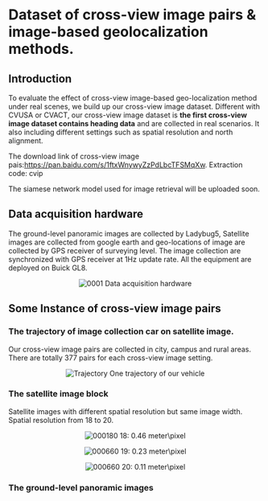 # Dataset of cross-view image pairs & image-based geolocalization methods.

## Introduction

To evaluate the effect of cross-view image-based geo-localization method under real scenes, we build up our cross-view image dataset. Different with CVUSA or CVACT, our cross-view image dataset is **the first cross-view image dataset contains heading data** and are collected in real scenarios. It also including different settings such as spatial resolution and north alignment.

The download link of cross-view image pais:https://pan.baidu.com/s/1ftxWnywyZzPdLbcTFSMqXw. Extraction code: cvip

The siamese network model used for image retrieval will be uploaded soon.

## Data acquisition hardware
The ground-level panoramic images are collected by Ladybug5, Satellite images are collected from google earth and geo-locations of image are collected by GPS receiver of surveying level. The image collection are synchronized with GPS receiver at 1Hz update rate. All the equipment are deployed on Buick GL8.
 <div align="center">
 
 ![0001](https://user-images.githubusercontent.com/35421034/125156753-b18d3780-e199-11eb-8f60-021145e4d3c7.jpg)
Data acquisition hardware </div>

## Some Instance of cross-view image pairs

### The trajectory of image collection car on satellite image.
Our cross-view image pairs are collected in city, campus and rural areas. There are totally 377 pairs for each cross-view image setting.

 <div align="center">
 
 ![Trajectory](https://user-images.githubusercontent.com/35421034/125153396-ee4f3380-e185-11eb-9144-34bc10936254.jpg)
 One trajectory of our vehicle </div>

### The satellite image block
 Satellite images with different spatial resolution but same image width. Spatial resolution from 18 to 20.
 <div align="center">

 ![000180](https://user-images.githubusercontent.com/35421034/125153440-4423db80-e186-11eb-961f-3c2abd66a7bf.jpg)
 18: 0.46 meter\pixel </div>

<div align="center">

 ![000660](https://user-images.githubusercontent.com/35421034/125153456-63bb0400-e186-11eb-82ee-ddf9b7dee168.jpg)
 19: 0.23 meter\pixel </div>

<div align="center">

 ![000660](https://user-images.githubusercontent.com/35421034/125153468-78979780-e186-11eb-9f4c-ad4f320ee735.jpg)
 20: 0.11 meter\pixel </div>

### The ground-level panoramic images
